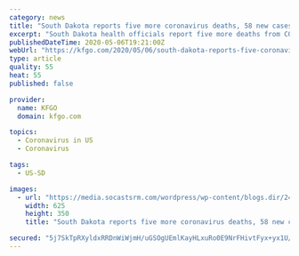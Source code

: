 ```yaml
---
category: news
title: "South Dakota reports five more coronavirus deaths, 58 new cases"
excerpt: "South Dakota health officials report five more deaths from COVID-19, along with 58 new confirmed cases. All five deaths were in Minnehaha County, which has seen most of the infections in the state. A total of 2,"
publishedDateTime: 2020-05-06T19:21:00Z
webUrl: "https://kfgo.com/2020/05/06/south-dakota-reports-five-coronavirus-deaths-58-new-cases/"
type: article
quality: 55
heat: 55
published: false

provider:
  name: KFGO
  domain: kfgo.com

topics:
  - Coronavirus in US
  - Coronavirus

tags:
  - US-SD

images:
  - url: "https://media.socastsrm.com/wordpress/wp-content/blogs.dir/2431/files/2020/05/SOUTH-DAKOTA-DEPT.-OF-HEALTH-LARGE.jpg"
    width: 625
    height: 350
    title: "South Dakota reports five more coronavirus deaths, 58 new cases"

secured: "5j7SkTpRXyldxRRDnWiWjmH/uGSOgUEmlKayHLxuRo0E9NrFHivtFyx+yx1U/1Y1O8xGZVOZcckYgKK/duEtY4na/Ks3d2Fjn1wECDXnQwNNlzzrZ8+7TOaErNpcf/nTegtr/CckD+OStrLwUPH6gYkkBgx5o3VT46RxpnIE7aNF4TPJR9yFKM9QTK6M+h8YbdlxUIW3FBeOXnQ+3zFLqnLoWM8k7fIW/P8KtEohekODEM3AfHDVupmtl0lh5EBSKnEXh/mqfNR6XlWllD1Uhqk8DeY3QqA0mIMxROnu9LroJJVxr13+xJQYGNIejfZVdiiJeyKsyeKaupaupQxigCwV13N6vyaIrxerYIkQ4vqCcpZBisSEUBiXZMQlxxDO6E73XjQmorjYOlJvPooYzWlkwz/Y9rKsvktuR9tMoouhdNhfAvVZssSWpzDjdYWjhU1+lFtcnW2UVgiZUg/S+rELsexzLXFyAvHk8ZafqCU=;cIreldERB0/xOkhN3RiXDA=="
---
```


